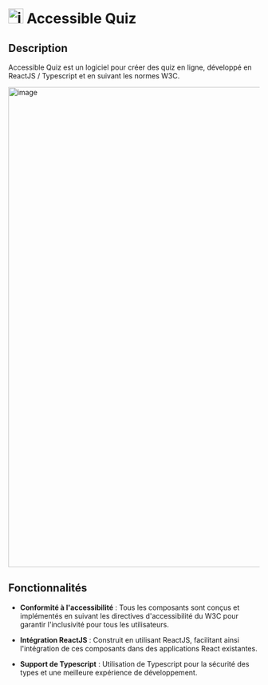 #  <img width="30" height="30" alt="image" src="https://github.com/y28lyn/accessible-quiz/assets/97447648/023bec24-3b9b-41f9-964a-fef6d33a9875"> Accessible Quiz

## Description

Accessible Quiz est un logiciel pour créer des quiz en ligne, développé en ReactJS / Typescript et en suivant les normes W3C.

<img width="960" alt="image" src="https://github.com/y28lyn/accessible-quiz/assets/97447648/a86922d4-f362-4581-bc6f-0744dc85fd8b">

## Fonctionnalités

- **Conformité à l'accessibilité** : Tous les composants sont conçus et implémentés en suivant les directives d'accessibilité du W3C pour garantir l'inclusivité pour tous les utilisateurs.

- **Intégration ReactJS** : Construit en utilisant ReactJS, facilitant ainsi l'intégration de ces composants dans des applications React existantes.

- **Support de Typescript** : Utilisation de Typescript pour la sécurité des types et une meilleure expérience de développement.

